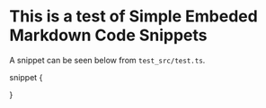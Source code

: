 # This is a test of Simple Embeded Markdown Code Snippets

A snippet can be seen below from `test_src/test.ts`. 

snippet {
    
}